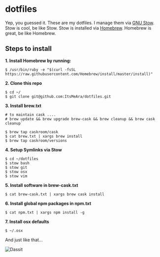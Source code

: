 # dotfiles
Yep, you guessed it. These are my dotfiles. I manage them via [GNU Stow](https://www.gnu.org/software/stow/). Stow is cool, be like Stow. Stow is installed via [Homebrew](http://brew.sh/). Homebrew is great, be like Homebrew.



## Steps to install

**1. Install Homebrew by running:**  
```
$ /usr/bin/ruby -e "$(curl -fsSL https://raw.githubusercontent.com/Homebrew/install/master/install)"
```


**2. Clone this repo**  
```
$ cd ~/
$ git clone git@github.com:ItsMeAra/dotfiles.git
```


**3. Install brew.txt**  
```
# to maintain cask ....
# brew update && brew upgrade brew-cask && brew cleanup && brew cask cleanup`

$ brew tap caskroom/cask
$ cat brew.txt | xargs brew install
$ brew tap caskroom/versions
```


**4. Setup Symlinks via Stow**  
```
$ cd ~/dotfiles
$ stow bash
$ stow git
$ stow osx
$ stow vim
```


**5. Install software in brew-cask.txt**  
```
$ cat brew-cask.txt | xargs brew cask install
```


**6. Install global npm packages in npm.txt**  
```
$ cat npm.txt | xargs npm install -g
```


**7. Install osx defaults**  
```
$ ~/.osx
```


And just like that...  

![Dassit](http://i.imgur.com/YsbKHg1.gif)
